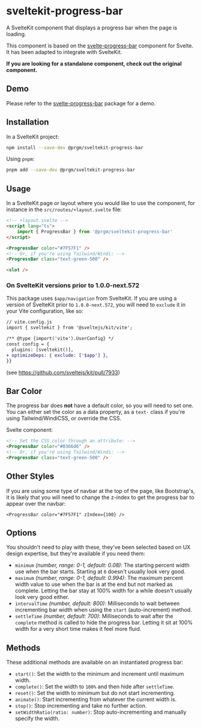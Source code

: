 # sveltekit-progress-bar

A SvelteKit component that displays a progress bar when the page is loading.

This component is based on the [svelte-progress-bar](https://github.com/saibotsivad/svelte-progress-bar)
component for Svelte. It has been adapted to integrate with SvelteKit.

**If you are looking for a standalone component, check out the original component.**

## Demo

Please refer to the [svelte-progress-bar](https://github.com/saibotsivad/svelte-progress-bar) package for a demo.

## Installation

In a SvelteKit project:

```bash
npm install --save-dev @prgm/sveltekit-progress-bar
```

Using `pnpm`:

```bash
pnpm add --save-dev @prgm/sveltekit-progress-bar
```

## Usage

In a SvelteKit page or layout where you would like to use the component,
for instance in the `src/routes/+layout.svelte` file:

```html
<!-- +layout.svelte -->
<script lang="ts">
    import { ProgressBar } from '@prgm/sveltekit-progress-bar'
</script>

<ProgressBar color="#7F57F1" />
<!-- Or, if you're using Tailwind/Windi: -->
<ProgressBar class="text-green-500" />

<slot />
```

### On SvelteKit versions prior to 1.0.0-next.572

This package uses `$app/navigation` from SvelteKit. If you are using a version
of SvelteKit prior to `1.0.0-next.572`, you will need to `exclude` it in your Vite
configuration, like so:

```diff
// vite.config.js
import { sveltekit } from '@sveltejs/kit/vite';

/** @type {import('vite').UserConfig} */
const config = {
  plugins: [sveltekit()],
+ optimizeDeps: { exclude: ['$app'] },
}}
```

(see <https://github.com/sveltejs/kit/pull/7933>)

## Bar Color

The progress bar does **not** have a default color, so you will need to set one. You can either set the color as a data property, as a `text-` class if you're using Tailwind/WindiCSS, or override the CSS.

Svelte component:

```html
<!-- Set the CSS color through an attribute: -->
<ProgressBar color="#0366d6" />
<!-- Or, if you're using Tailwind/Windi: -->
<ProgressBar class="text-green-500" />
```

## Other Styles

If you are using some type of navbar at the top of the page, like Bootstrap's,
it is likely that you will need to change the z-index to get the progress bar to appear over the navbar:

```svelte
<ProgressBar color="#7F57F1" zIndex={100} />
```

## Options

You shouldn't need to play with these, they've been selected based on UX design expertise, but they're available if you need them:

* `minimum` *(number, range: 0-1, default: 0.08)*: The starting percent width use when the bar starts. Starting at `0` doesn't usually look very good.
* `maximum` *(number, range: 0-1, default: 0.994)*: The maximum percent width value to use when the bar is at the end but not marked as complete. Letting the bar stay at 100% width for a while doesn't usually look very good either.
* `intervalTime` *(number, default: 800)*: Milliseconds to wait between incrementing bar width when using the `start` (auto-increment) method.
* `settleTime` *(number, default: 700)*: Milliseconds to wait after the `complete` method is called to hide the progress bar. Letting it sit at 100% width for a very short time makes it feel more fluid.

## Methods

These additional methods are available on an instantiated progress bar:

* `start()`: Set the width to the minimum and increment until maximum width.
* `complete()`: Set the width to `100%` and then hide after `settleTime`.
* `reset()`: Set the width to minimum but do not start incrementing.
* `animate()`: Start incrementing from whatever the current width is.
* `stop()`: Stop incrementing and take no further action.
* `setWidthRatio(ratio: number)`: Stop auto-incrementing and manually specify the width.

